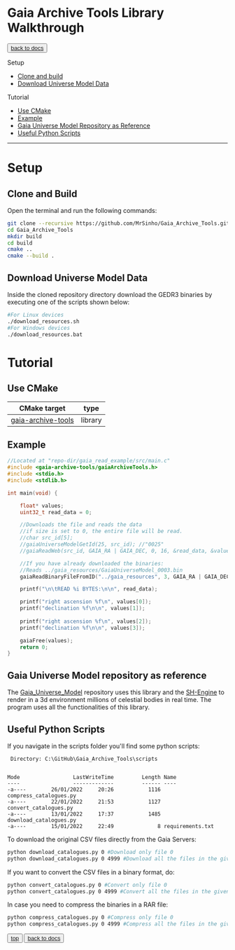 # Gaia Archive Tools Library Walkthrough

<button class="btn">[back to docs](./index)</button>

Setup
* [Clone and build](#clone-and-build)
* [Download Universe Model Data](#download-universe-model-data)

Tutorial
* [Use CMake](#use-cmake)
* [Example](#example)
* [Gaia Universe Model Repository as Reference](#gaia-universe-model-repository-as-reference)
* [Useful Python Scripts](#useful-python-scripts)

---

# Setup

## Clone and Build

Open the terminal and run the following commands:
```bash
git clone --recursive https://github.com/MrSinho/Gaia_Archive_Tools.git
cd Gaia_Archive_Tools
mkdir build
cd build
cmake ..
cmake --build .
```

## Download Universe Model Data

Inside the cloned repository directory download the GEDR3 binaries by executing one of the scripts shown below: 
```bash
#For Linux devices
./download_resources.sh
#For Windows devices
./download_resources.bat
```

# Tutorial

## Use CMake

| CMake target                                           | type       |
|--------------------------------------------------------|------------|
| [gaia-archive-tools](../Gaia_Archive_Tools/index)   | library    |

## Example
```c
//Located at "repo-dir/gaia_read_example/src/main.c"
#include <gaia-archive-tools/gaiaArchiveTools.h>
#include <stdio.h>
#include <stdlib.h>

int main(void) {

	float* values;
	uint32_t read_data = 0;

    //Downloads the file and reads the data
    //if size is set to 0, the entire file will be read.
    //char src_id[5];
    //gaiaUniverseModelGetId(25, src_id); //"0025"
    //gaiaReadWeb(src_id, GAIA_RA | GAIA_DEC, 0, 16, &read_data, &values); 

    //If you have already downloaded the binaries:
    //Reads ../gaia_resources/GaiaUniverseModel_0003.bin
    gaiaReadBinaryFileFromID("../gaia_resources", 3, GAIA_RA | GAIA_DEC, 0, 16, &read_data, &values); 

	printf("\n\tREAD %i BYTES:\n\n", read_data);

	printf("right ascension %f\n", values[0]);
	printf("declination %f\n\n", values[1]);
	
	printf("right ascension %f\n", values[2]);
	printf("declination %f\n\n", values[3]);

	gaiaFree(values);
	return 0;
}
```

## Gaia Universe Model repository as reference

The [Gaia_Universe_Model](../Gaia_Universe_Model/index) repository uses this library and the [SH-Engine](../SH-Engine/index) to render in a 3d environment millions of celestial bodies in real time. The program uses all the functionalities of this library.

## Useful Python Scripts

If you navigate in the scripts folder you'll find some python scripts:
```batch
 Directory: C:\GitHub\Gaia_Archive_Tools\scripts


Mode                 LastWriteTime         Length Name
----                 -------------         ------ ----
-a----        26/01/2022     20:26           1116 compress_catalogues.py
-a----        22/01/2022     21:53           1127 convert_catalogues.py
-a----        13/01/2022     17:37           1485 download_catalogues.py
-a----        15/01/2022     22:49              8 requirements.txt
```
To download the original CSV files directly from the Gaia Servers:
```bash 
python download_catalogues.py 0 #Download only file 0
python download_catalogues.py 0 4999 #Download all the files in the given range
```

If you want to convert the CSV files in a binary format, do:
```bash
python convert_catalogues.py 0 #Convert only file 0 
python convert_catalogues.py 0 4999 #Convert all the files in the given range 
```

In case you need to compress the binaries in a RAR file:
```bash
python compress_catalogues.py 0 #Compress only file 0 
python compress_catalogues.py 0 4999 #Compress all the files in the given range 
```

<button class="btn">[top](#gaia-archive-tools-library-walkthrough)</button>
<button class="btn">[back to docs](./index)</button>